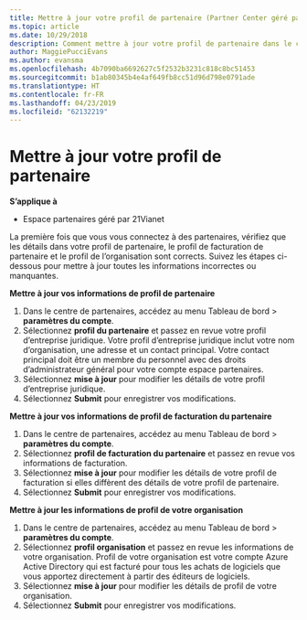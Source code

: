 ```yaml
---
title: Mettre à jour votre profil de partenaire (Partner Center géré par 21Vianet)
ms.topic: article
ms.date: 10/29/2018
description: Comment mettre à jour votre profil de partenaire dans le centre de partenaires.
author: MaggiePucciEvans
ms.author: evansma
ms.openlocfilehash: 4b7090ba6692627c5f2532b3231c818c8bc51453
ms.sourcegitcommit: b1ab80345b4e4af649fb8cc51d96d798e0791ade
ms.translationtype: HT
ms.contentlocale: fr-FR
ms.lasthandoff: 04/23/2019
ms.locfileid: "62132219"
---
```

# <a name="update-your-partner-profile"></a>Mettre à jour votre profil de partenaire


**S’applique à**

-   Espace partenaires géré par 21Vianet


La première fois que vous vous connectez à des partenaires, vérifiez que les détails dans votre profil de partenaire, le profil de facturation de partenaire et le profil de l’organisation sont corrects. Suivez les étapes ci-dessous pour mettre à jour toutes les informations incorrectes ou manquantes.

**Mettre à jour vos informations de profil de partenaire**

1. Dans le centre de partenaires, accédez au menu Tableau de bord &gt; **paramètres du compte**.
2. Sélectionnez **profil du partenaire** et passez en revue votre profil d’entreprise juridique. Votre profil d’entreprise juridique inclut votre nom d’organisation, une adresse et un contact principal. Votre contact principal doit être un membre du personnel avec des droits d’administrateur général pour votre compte espace partenaires. 
3. Sélectionnez **mise à jour** pour modifier les détails de votre profil d’entreprise juridique.  
4. Sélectionnez **Submit** pour enregistrer vos modifications.

**Mettre à jour vos informations de profil de facturation du partenaire**

1. Dans le centre de partenaires, accédez au menu Tableau de bord &gt; **paramètres du compte**.
2. Sélectionnez **profil de facturation du partenaire** et passez en revue vos informations de facturation. 
3. Sélectionnez **mise à jour** pour modifier les détails de votre profil de facturation si elles diffèrent des détails de votre profil de partenaire.
4. Sélectionnez **Submit** pour enregistrer vos modifications.

**Mettre à jour les informations de profil de votre organisation**

1. Dans le centre de partenaires, accédez au menu Tableau de bord &gt; **paramètres du compte**.
2. Sélectionnez **profil organisation** et passez en revue les informations de votre organisation. Profil de votre organisation est votre compte Azure Active Directory qui est facturé pour tous les achats de logiciels que vous apportez directement à partir des éditeurs de logiciels.
3. Sélectionnez **mise à jour** pour modifier les détails de profil de votre organisation.
4. Sélectionnez **Submit** pour enregistrer vos modifications.
